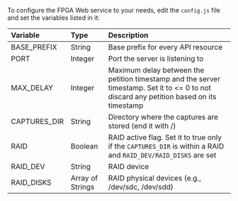To configure the FPGA Web service to your needs, edit the `config.js` file and set the variables listed in it:

| Variable     | Type             | Description                                                                                                                              |
|:-------------|:-----------------|:-----------------------------------------------------------------------------------------------------------------------------------------|
| BASE_PREFIX  | String           | Base prefix for every API resource                                                                                                       |
| PORT         | Integer          | Port the server is listening to                                                                                                          |
| MAX_DELAY    | Integer          | Maximum delay between the petition timestamp and the server timestamp. Set it to <= 0 to not discard any petition based on its timestamp |
| CAPTURES_DIR | String           | Directory where the captures are stored (end it with /)                                                                                  |
| RAID         | Boolean          | RAID active flag. Set it to true only if the `CAPTURES_DIR` is within a RAID and `RAID_DEV/RAID_DISKS` are set                               |
| RAID_DEV     | String           | RAID device                                                                                                                              |
| RAID_DISKS   | Array of Strings | RAID physical devices (e.g., /dev/sdc, /dev/sdd)                                                                                         |